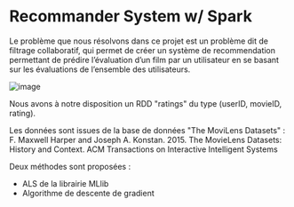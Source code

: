 # Recommander System w/ Spark

Le problème que nous résolvons dans ce projet est un problème dit de filtrage collaboratif, qui permet de créer un système de recommendation permettant de prédire l’évaluation
d’un film par un utilisateur en se basant sur les évaluations de l’ensemble des utilisateurs.

![image](https://user-images.githubusercontent.com/66040216/115104281-c02bd000-9f57-11eb-9c4c-c633b3489f5a.png)

Nous avons à notre disposition un RDD "ratings" du type (userID, movieID, rating). 

Les données sont issues de la base de données "The MoviLens Datasets" :
F. Maxwell Harper and Joseph A. Konstan. 2015. The MovieLens Datasets: History and Context. ACM Transactions on Interactive Intelligent Systems

Deux méthodes sont proposées : 
* ALS de la librairie MLlib
* Algorithme de descente de gradient
